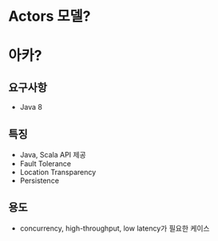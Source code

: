 # Actors 모델?

# 아카?
## 요구사항
- Java 8

## 특징
- Java, Scala API 제공
- Fault Tolerance
- Location Transparency
- Persistence

## 용도
- concurrency, high-throughput, low latency가 필요한 케이스